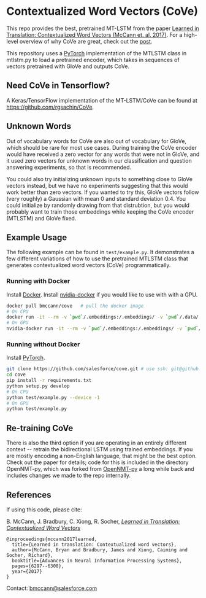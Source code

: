 # Contextualized Word Vectors (CoVe)

This repo provides the best, pretrained MT-LSTM from the paper [Learned in Translation: Contextualized Word Vectors (McCann et. al. 2017)](http://papers.nips.cc/paper/7209-learned-in-translation-contextualized-word-vectors.pdf).
For a high-level overview of why CoVe are great, check out the [post](https://einstein.ai/research/learned-in-translation-contextualized-word-vectors).

This repository uses a [PyTorch](http://pytorch.org/) implementation of the MTLSTM class in mtlstm.py to load a pretrained encoder, 
which takes in sequences of vectors pretrained with GloVe and outputs CoVe.

## Need CoVe in Tensorflow?

A Keras/TensorFlow implementation of the MT-LSTM/CoVe can be found at https://github.com/rgsachin/CoVe.

## Unknown Words

Out of vocabulary words for CoVe are also out of vocabulary for GloVe, which should be rare for most use cases. During training the CoVe encoder would have received a zero vector for any words that were not in GloVe, and it used zero vectors for unknown words in our classification and question answering experiments, so that is recommended.

You could also try initializing unknown inputs to something close to GloVe vectors instead, but we have no experiments suggesting that this would work better than zero vectors. If you wanted to try this, GloVe vectors follow (very roughly) a Gaussian with mean 0 and standard deviation 0.4. You could initialize by randomly drawing from that distrubtion, but you would probably want to train those embeddings while keeping the CoVe encoder (MTLSTM) and GloVe fixed.

## Example Usage

The following example can be found in `test/example.py`. It demonstrates a few different variations of how to use the pretrained MTLSTM class that generates contextualized word vectors (CoVe) programmatically.

### Running with Docker

Install [Docker](https://www.docker.com/get-docker).
Install [nvidia-docker](https://github.com/NVIDIA/nvidia-docker) if you would like to use with with a GPU.

```bash
docker pull bmccann/cove   # pull the docker image
# On CPU
docker run -it --rm -v `pwd`/.embeddings:/.embeddings/ -v `pwd`/.data/:/.data/ bmccann/cove bash -c "python /test/example.py --device -1" 
# On GPU
nvidia-docker run -it --rm -v `pwd`/.embeddings:/.embeddings/ -v `pwd`/.data/:/.data/ bmccann/cove bash -c "python /test/example.py"
```

### Running without Docker

Install [PyTorch](http://pytorch.org/).

```bash 
git clone https://github.com/salesforce/cove.git # use ssh: git@github.com:salesforce/cove.git
cd cove
pip install -r requirements.txt
python setup.py develop
# On CPU
python test/example.py --device -1
# On GPU
python test/example.py
```
## Re-training CoVe

There is also the third option if you are operating in an entirely different context -- retrain the bidirectional LSTM using trained embeddings. If you are mostly encoding a non-English language, that might be the best option. Check out the paper for details; code for this is included in the directory OpenNMT-py, which was forked from [OpenNMT-py](https://github.com/OpenNMT/OpenNMT-py) a long while back and includes changes we made to the repo internally.

## References

If using this code, please cite:

   B. McCann, J. Bradbury, C. Xiong, R. Socher, [*Learned in Translation: Contextualized Word Vectors*](http://papers.nips.cc/paper/7209-learned-in-translation-contextualized-word-vectors.pdf)

```
@inproceedings{mccann2017learned,
  title={Learned in translation: Contextualized word vectors},
  author={McCann, Bryan and Bradbury, James and Xiong, Caiming and Socher, Richard},
  booktitle={Advances in Neural Information Processing Systems},
  pages={6297--6308},
  year={2017}
}
```

Contact: [bmccann@salesforce.com](mailto:bmccann@salesforce.com)

